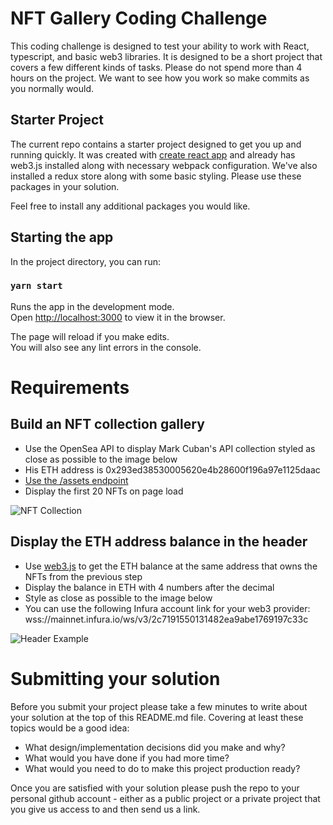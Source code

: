 # NFT Gallery Coding Challenge

This coding challenge is designed to test your ability to work with React, typescript, and basic web3 libraries. It is designed to be a short project that covers a few different kinds of tasks. Please do not spend more than 4 hours on the project. We want to see how you work so make commits as you normally would. 

## Starter Project

The current repo contains a starter project designed to get you up and running quickly. It was created with [create react app](https://create-react-app.dev/) and already has web3.js installed along with necessary webpack configuration. We've also installed a redux store along with some basic styling. Please use these packages in your solution.

Feel free to install any additional packages you would like.

## Starting the app
In the project directory, you can run:

### `yarn start`

Runs the app in the development mode.\
Open [http://localhost:3000](http://localhost:3000) to view it in the browser.

The page will reload if you make edits.\
You will also see any lint errors in the console.

# Requirements

## Build an NFT collection gallery
- Use the OpenSea API to display Mark Cuban's API collection styled as close as possible to the image below
- His ETH address is 0x293ed38530005620e4b28600f196a97e1125daac
- [Use the /assets endpoint](https://docs.opensea.io/reference/getting-assets)
- Display the first 20 NFTs on page load

![NFT Collection](https://i.postimg.cc/qRCB8sbq/Screen-Shot-2022-02-03-at-4-53-27-PM.png)

## Display the ETH address balance in the header
- Use [web3.js](https://web3js.readthedocs.io/en/v1.7.0/web3-eth.html) to get the ETH balance at the same address that owns the NFTs from the previous step
- Display the balance in ETH with 4 numbers after the decimal
- Style as close as possible to the image below
- You can use the following Infura account link for your web3 provider: wss://mainnet.infura.io/ws/v3/2c7191550131482ea9abe1769197c33c

![Header Example](https://i.postimg.cc/BQBFsdCs/Screen-Shot-2022-02-04-at-3-48-05-PM.png)

# Submitting your solution

Before you submit your project please take a few minutes to write about your solution at the top of this README.md file. Covering at least these topics would be a good idea: 

- What design/implementation decisions did you make and why? 
- What would you have done if you had more time? 
- What would you need to do to make this project production ready? 

Once you are satisfied with your solution please push the repo to your personal github account - either as a public project or a private project that you give us access to and then send us a link. 
